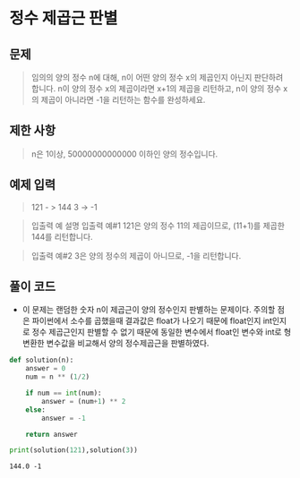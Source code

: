 # 정수 제곱근 판별

## 문제

 > 임의의 양의 정수 n에 대해, n이 어떤 양의 정수 x의 제곱인지 아닌지 판단하려 합니다.
n이 양의 정수 x의 제곱이라면 x+1의 제곱을 리턴하고, n이 양의 정수 x의 제곱이 아니라면 -1을 리턴하는 함수를 완성하세요.

## 제한 사항

> n은 1이상, 50000000000000 이하인 양의 정수입니다.


## 예제 입력

> 121 - > 144     3 -> -1

> 입출력 예 설명
입출력 예#1
121은 양의 정수 11의 제곱이므로, (11+1)를 제곱한 144를 리턴합니다.

>입출력 예#2
3은 양의 정수의 제곱이 아니므로, -1을 리턴합니다.

## 풀이 코드

* 이 문제는 랜덤한 숫자 n이 제곱근이 양의 정수인지 판별하는 문제이다. 주의할 점은 파이썬에서 소수를 곱했을때 결과값은 float가 나오기 때문에 float인지 int인지로 정수 제곱근인지 판별할 수 없기 때문에 동일한 변수에서 float인 변수와 int로 형변환한 변수값을 비교해서 양의 정수제곱근을 판별하였다.


```python
def solution(n):
    answer = 0
    num = n ** (1/2)

    if num == int(num):
        answer = (num+1) ** 2
    else:
        answer = -1

    return answer
```


```python
print(solution(121),solution(3))
```

    144.0 -1
    
